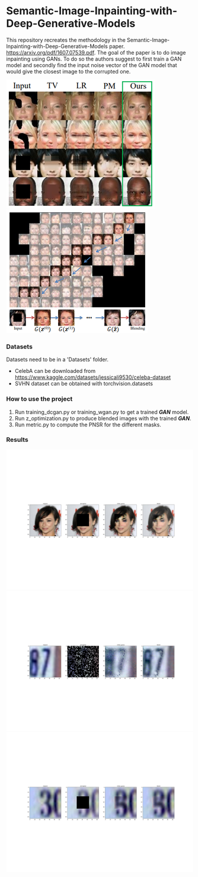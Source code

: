 # Semantic-Image-Inpainting-with-Deep-Generative-Models
This repository recreates the methodology in the Semantic-Image-Inpainting-with-Deep-Generative-Models paper. 
https://arxiv.org/pdf/1607.07539.pdf. The goal of the paper is to do image inpainting using GANs. To do so the authors
suggest to first train a GAN model and secondly find the input noise vector of the GAN model that would give the closest 
image to the corrupted one. 

![img.png](data/method_comparison.png)
![img.png](data/img.png)

### Datasets

Datasets need to be in a 'Datasets' folder.
- CelebA can be downloaded from https://www.kaggle.com/datasets/jessicali9530/celeba-dataset
- SVHN dataset can be obtained with torchvision.datasets 

### How to use the project

1) Run training_dcgan.py or training_wgan.py to get a trained ***GAN*** model. 
2) Run z_optimization.py to produce blended images with the trained ***GAN***. 
3) Run metric.py to compute the PNSR for the different masks. 

### Results

![plot](Output_CelebA_dcgan/Blend/center/Image_10_all.jpg)
![plot](Output_svhn_dcgan/Blend/random/Image_0_all.jpg)
![plot](Output_svhn_wgan/Blend/center/Image_7_all.jpg)

